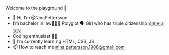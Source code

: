 Welcome to the playground 👾
- 👋 Hi, I’m @NinaPettersson 
- I’m bachelor in law👩‍🎓💼 Polyglot 🗣 Girl who has triple citizenship 🇸🇪🇭🇺🇷🇸
- Coding enthusiast 👩‍💻
- 🌱 I’m currently learning HTML, CSS, JS
- 📫 How to reach me nina.pettersson.1988@gmail.com

<!---
NinaPettersson/NinaPettersson is a ✨ special ✨ repository because its `README.md` (this file) appears on your GitHub profile.
You can click the Preview link to take a look at your changes.
--->
